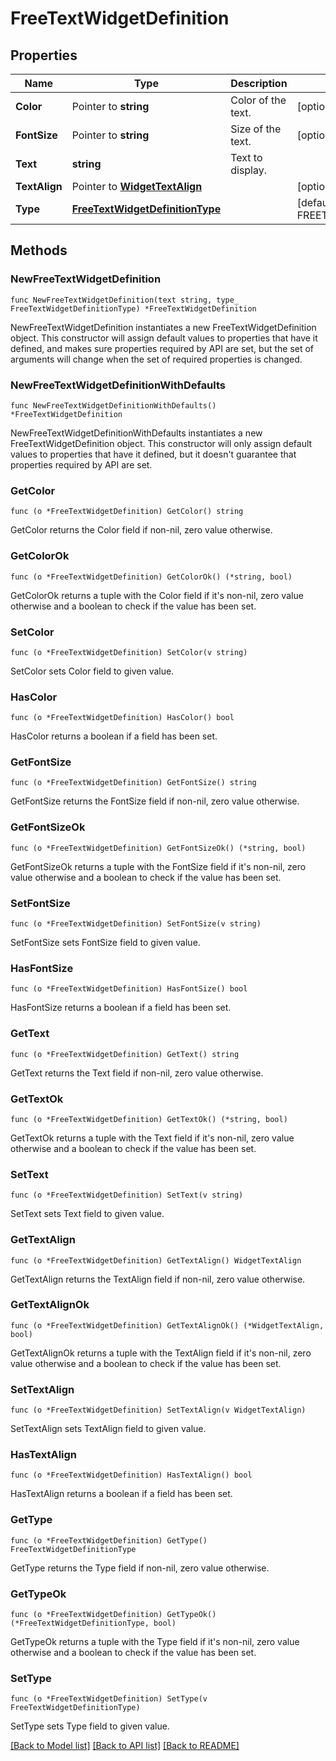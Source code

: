 # FreeTextWidgetDefinition

## Properties

| Name          | Type                                                                | Description        | Notes                                               |
| ------------- | ------------------------------------------------------------------- | ------------------ | --------------------------------------------------- |
| **Color**     | Pointer to **string**                                               | Color of the text. | [optional]                                          |
| **FontSize**  | Pointer to **string**                                               | Size of the text.  | [optional]                                          |
| **Text**      | **string**                                                          | Text to display.   |
| **TextAlign** | Pointer to [**WidgetTextAlign**](WidgetTextAlign.md)                |                    | [optional]                                          |
| **Type**      | [**FreeTextWidgetDefinitionType**](FreeTextWidgetDefinitionType.md) |                    | [default to FREETEXTWIDGETDEFINITIONTYPE_FREE_TEXT] |

## Methods

### NewFreeTextWidgetDefinition

`func NewFreeTextWidgetDefinition(text string, type_ FreeTextWidgetDefinitionType) *FreeTextWidgetDefinition`

NewFreeTextWidgetDefinition instantiates a new FreeTextWidgetDefinition object.
This constructor will assign default values to properties that have it defined,
and makes sure properties required by API are set, but the set of arguments
will change when the set of required properties is changed.

### NewFreeTextWidgetDefinitionWithDefaults

`func NewFreeTextWidgetDefinitionWithDefaults() *FreeTextWidgetDefinition`

NewFreeTextWidgetDefinitionWithDefaults instantiates a new FreeTextWidgetDefinition object.
This constructor will only assign default values to properties that have it defined,
but it doesn't guarantee that properties required by API are set.

### GetColor

`func (o *FreeTextWidgetDefinition) GetColor() string`

GetColor returns the Color field if non-nil, zero value otherwise.

### GetColorOk

`func (o *FreeTextWidgetDefinition) GetColorOk() (*string, bool)`

GetColorOk returns a tuple with the Color field if it's non-nil, zero value otherwise
and a boolean to check if the value has been set.

### SetColor

`func (o *FreeTextWidgetDefinition) SetColor(v string)`

SetColor sets Color field to given value.

### HasColor

`func (o *FreeTextWidgetDefinition) HasColor() bool`

HasColor returns a boolean if a field has been set.

### GetFontSize

`func (o *FreeTextWidgetDefinition) GetFontSize() string`

GetFontSize returns the FontSize field if non-nil, zero value otherwise.

### GetFontSizeOk

`func (o *FreeTextWidgetDefinition) GetFontSizeOk() (*string, bool)`

GetFontSizeOk returns a tuple with the FontSize field if it's non-nil, zero value otherwise
and a boolean to check if the value has been set.

### SetFontSize

`func (o *FreeTextWidgetDefinition) SetFontSize(v string)`

SetFontSize sets FontSize field to given value.

### HasFontSize

`func (o *FreeTextWidgetDefinition) HasFontSize() bool`

HasFontSize returns a boolean if a field has been set.

### GetText

`func (o *FreeTextWidgetDefinition) GetText() string`

GetText returns the Text field if non-nil, zero value otherwise.

### GetTextOk

`func (o *FreeTextWidgetDefinition) GetTextOk() (*string, bool)`

GetTextOk returns a tuple with the Text field if it's non-nil, zero value otherwise
and a boolean to check if the value has been set.

### SetText

`func (o *FreeTextWidgetDefinition) SetText(v string)`

SetText sets Text field to given value.

### GetTextAlign

`func (o *FreeTextWidgetDefinition) GetTextAlign() WidgetTextAlign`

GetTextAlign returns the TextAlign field if non-nil, zero value otherwise.

### GetTextAlignOk

`func (o *FreeTextWidgetDefinition) GetTextAlignOk() (*WidgetTextAlign, bool)`

GetTextAlignOk returns a tuple with the TextAlign field if it's non-nil, zero value otherwise
and a boolean to check if the value has been set.

### SetTextAlign

`func (o *FreeTextWidgetDefinition) SetTextAlign(v WidgetTextAlign)`

SetTextAlign sets TextAlign field to given value.

### HasTextAlign

`func (o *FreeTextWidgetDefinition) HasTextAlign() bool`

HasTextAlign returns a boolean if a field has been set.

### GetType

`func (o *FreeTextWidgetDefinition) GetType() FreeTextWidgetDefinitionType`

GetType returns the Type field if non-nil, zero value otherwise.

### GetTypeOk

`func (o *FreeTextWidgetDefinition) GetTypeOk() (*FreeTextWidgetDefinitionType, bool)`

GetTypeOk returns a tuple with the Type field if it's non-nil, zero value otherwise
and a boolean to check if the value has been set.

### SetType

`func (o *FreeTextWidgetDefinition) SetType(v FreeTextWidgetDefinitionType)`

SetType sets Type field to given value.

[[Back to Model list]](../README.md#documentation-for-models) [[Back to API list]](../README.md#documentation-for-api-endpoints) [[Back to README]](../README.md)
